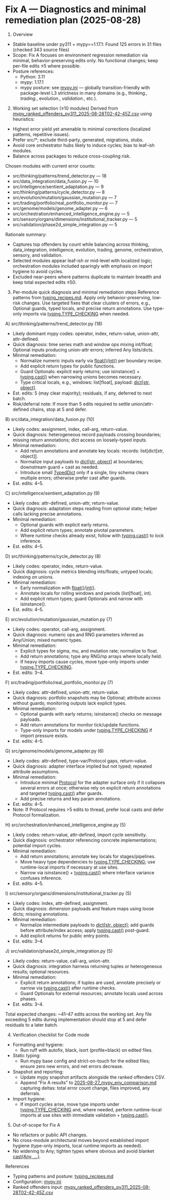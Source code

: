 # Fix A — Diagnostics and minimal remediation plan (2025-08-28)

1) Overview
- Stable baseline under py311 + mypy==1.17.1: Found 125 errors in 31 files (checked 343 source files)
- Scope: Fix A focuses on environment regression remediation via minimal, behavior-preserving edits only. No functional changes; keep per-file edits ≤5 where possible.
- Posture references:
  - Python: 3.11
  - mypy: 1.17.1
  - mypy posture: see [mypy.ini](mypy.ini:1) — globally transition-friendly with package-level L3 strictness in many domains (e.g., thinking.*, trading.*, evolution.*, validation.*, etc.).

2) Working set selection (≤10 modules)
Derived from [mypy_ranked_offenders_py311_2025-08-28T02-42-45Z.csv](../../mypy_snapshots/mypy_ranked_offenders_py311_2025-08-28T02-42-45Z.csv:1) using heuristics:
- Highest error yield yet amenable to minimal corrections (localized patterns, repetitive issues).
- Prefer src/*; exclude third-party, generated, migrations, stubs.
- Avoid core orchestrator hubs likely to induce cycles; bias to leaf-ish modules.
- Balance across packages to reduce cross-coupling risk.

Chosen modules with current error counts:
- src/thinking/patterns/trend_detector.py — 18
- src/data_integration/data_fusion.py — 10
- src/intelligence/sentient_adaptation.py — 9
- src/thinking/patterns/cycle_detector.py — 8
- src/evolution/mutation/gaussian_mutation.py — 7
- src/trading/portfolio/real_portfolio_monitor.py — 7
- src/genome/models/genome_adapter.py — 6
- src/orchestration/enhanced_intelligence_engine.py — 5
- src/sensory/organs/dimensions/institutional_tracker.py — 5
- src/validation/phase2d_simple_integration.py — 5

Rationale summary:
- Captures top offenders by count while balancing across thinking, data_integration, intelligence, evolution, trading, genome, orchestration, sensory, and validation.
- Selected modules appear leaf-ish or mid-level with localized logic; orchestration modules included sparingly with emphasis on import hygiene to avoid cycles.
- Excluded near-peers where patterns duplicate to maintain breadth and keep total expected edits ≤50.

3) Per-module quick diagnosis and minimal remediation steps
Reference patterns from [typing_recipes.md](../typing_recipes.md:1). Apply only behavior-preserving, low-risk changes. Use targeted fixes that clear clusters of errors, e.g., Optional guards, typed locals, and precise return annotations. Use type-only imports via [typing.TYPE_CHECKING](python.TYPE_CHECKING:1) when needed.

A) src/thinking/patterns/trend_detector.py (18)
- Likely dominant mypy codes: operator, index, return-value, union-attr, attr-defined.
- Quick diagnosis: time series math and window ops mixing int/float; Optional inputs producing union-attr errors; inferred Any lists/dicts.
- Minimal remediation:
  - Normalize numeric inputs early via [float()](python.float():1)/[int()](python.int():1) per boundary recipe.
  - Add explicit return types for public functions.
  - Guard Optionals: explicit early returns; use isinstance() + [typing.cast()](python.cast():1) when narrowing unions becomes necessary.
  - Type critical locals, e.g., windows: list[float], payload: [dict[str, object]](python.dict():1).
- Est. edits: 5 (may clear majority); residuals, if any, deferred to next batch.
- Risk/deferral note: If more than 5 edits required to settle union/attr-defined chains, stop at 5 and defer.

B) src/data_integration/data_fusion.py (10)
- Likely codes: assignment, index, call-arg, return-value.
- Quick diagnosis: heterogeneous record payloads crossing boundaries; missing return annotations; dict access on loosely-typed inputs.
- Minimal remediation:
  - Add return annotations and annotate key locals: records: list[dict[str, object]].
  - Normalize input payloads to [dict[str, object]](python.dict():1) at boundaries; downstream guard + cast as needed.
  - Introduce small [TypedDict](python.TypedDict():1) only if a single, tiny schema clears multiple errors; otherwise prefer cast after guards.
- Est. edits: 4–5.

C) src/intelligence/sentient_adaptation.py (9)
- Likely codes: attr-defined, union-attr, return-value.
- Quick diagnosis: adaptation steps reading from optional state; helper calls lacking precise annotations.
- Minimal remediation:
  - Optional guards with explicit early returns.
  - Add explicit return types; annotate pivotal parameters.
  - Where runtime checks already exist, follow with [typing.cast()](python.cast():1) to lock inference.
- Est. edits: 4–5.

D) src/thinking/patterns/cycle_detector.py (8)
- Likely codes: operator, index, return-value.
- Quick diagnosis: cycle metrics blending ints/floats; untyped locals; indexing on unions.
- Minimal remediation:
  - Early normalization with [float()](python.float():1)/[int()](python.int():1).
  - Annotate locals for rolling windows and periods (list[float], int).
  - Add explicit return types; guard Optionals and narrow with isinstance().
- Est. edits: 4–5.

E) src/evolution/mutation/gaussian_mutation.py (7)
- Likely codes: operator, call-arg, assignment.
- Quick diagnosis: numeric ops and RNG parameters inferred as Any/Union; mixed numeric types.
- Minimal remediation:
  - Explicit types for sigma, mu, and mutation rate; normalize to float.
  - Add return annotations; type any RNG/np arrays where locally held.
  - If heavy imports cause cycles, move type-only imports under [typing.TYPE_CHECKING](python.TYPE_CHECKING:1).
- Est. edits: 3–4.

F) src/trading/portfolio/real_portfolio_monitor.py (7)
- Likely codes: attr-defined, union-attr, return-value.
- Quick diagnosis: portfolio snapshots may be Optional; attribute access without guards; monitoring outputs lack explicit types.
- Minimal remediation:
  - Optional guards with early returns; isinstance() checks on message payloads.
  - Add return annotations for monitor tick/update functions.
  - Type-only imports for models under [typing.TYPE_CHECKING](python.TYPE_CHECKING:1) if import pressure exists.
- Est. edits: 4–5.

G) src/genome/models/genome_adapter.py (6)
- Likely codes: attr-defined, type-var/Protocol gaps, return-value.
- Quick diagnosis: adapter interface implied but not typed; repeated attribute assumptions.
- Minimal remediation:
  - Introduce minimal [Protocol](python.Protocol():1) for the adapter surface only if it collapses several errors at once; otherwise rely on explicit return annotations and targeted [typing.cast()](python.cast():1) after guards.
  - Add precise returns and key param annotations.
- Est. edits: 4–5.
- Note: If Protocol requires >5 edits to thread, prefer local casts and defer Protocol formalization.

H) src/orchestration/enhanced_intelligence_engine.py (5)
- Likely codes: return-value, attr-defined, import cycle sensitivity.
- Quick diagnosis: orchestrator referencing concrete implementations; potential import cycles.
- Minimal remediation:
  - Add return annotations; annotate key locals for stages/pipelines.
  - Move heavy type dependencies to [typing.TYPE_CHECKING](python.TYPE_CHECKING:1); use runtime-local imports if necessary at use sites.
  - Narrow via isinstance() + [typing.cast()](python.cast():1) where interface variance confuses inference.
- Est. edits: 4–5.

I) src/sensory/organs/dimensions/institutional_tracker.py (5)
- Likely codes: index, attr-defined, assignment.
- Quick diagnosis: dimension payloads and feature maps using loose dicts; missing annotations.
- Minimal remediation:
  - Normalize intermediate payloads to [dict[str, object]](python.dict():1); add guards before attribute/index access; apply [typing.cast()](python.cast():1) post-guard.
  - Add explicit returns for public entry points.
- Est. edits: 3–4.

J) src/validation/phase2d_simple_integration.py (5)
- Likely codes: return-value, call-arg, union-attr.
- Quick diagnosis: integration harness returning tuples or heterogeneous results; optional resources.
- Minimal remediation:
  - Explicit return annotations; if tuples are used, annotate precisely or narrow via [typing.cast()](python.cast():1) after runtime checks.
  - Guard Optionals for external resources; annotate locals used across phases.
- Est. edits: 3–4.

Total expected changes: ~41–47 edits across the working set. Any file exceeding 5 edits during implementation should stop at 5 and defer residuals to a later batch.

4) Verification checklist for Code mode
- Formatting and hygiene:
  - Run ruff with autofix, black, isort (profile=black) on edited files.
- Static typing:
  - Run mypy base config and strict-on-touch for the edited files; ensure zero new errors, and net errors decrease.
- Snapshot and reporting:
  - Update mypy snapshot artifacts alongside the ranked offenders CSV.
  - Append “Fix A results” to [2025-08-27_mypy_env_comparison.md](../reports/2025-08-27_mypy_env_comparison.md:1) capturing deltas: total error count change, files improved, any deferrals.
- Import hygiene:
  - If import cycles arise, move type imports under [typing.TYPE_CHECKING](python.TYPE_CHECKING:1) and, where needed, perform runtime-local imports at use sites with immediate validation + [typing.cast()](python.cast():1).

5) Out-of-scope for Fix A
- No refactors or public API changes.
- No cross-module architectural moves beyond established import hygiene (type-only imports, local runtime imports as needed).
- No widening to Any; tighten types where obvious and avoid blanket [cast(Any, ...)](python.cast():1).

References
- Typing patterns and posture: [typing_recipes.md](../typing_recipes.md:1)
- Configuration: [mypy.ini](mypy.ini:1)
- Ranked offenders input: [mypy_ranked_offenders_py311_2025-08-28T02-42-45Z.csv](../../mypy_snapshots/mypy_ranked_offenders_py311_2025-08-28T02-42-45Z.csv:1)